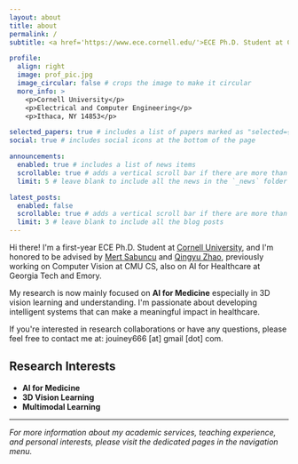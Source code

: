 ```yaml
---
layout: about
title: about
permalink: /
subtitle: <a href='https://www.ece.cornell.edu/'>ECE Ph.D. Student at Cornell University</a>

profile:
  align: right
  image: prof_pic.jpg
  image_circular: false # crops the image to make it circular
  more_info: >
    <p>Cornell University</p>
    <p>Electrical and Computer Engineering</p>
    <p>Ithaca, NY 14853</p>

selected_papers: true # includes a list of papers marked as "selected={true}"
social: true # includes social icons at the bottom of the page

announcements:
  enabled: true # includes a list of news items
  scrollable: true # adds a vertical scroll bar if there are more than 3 news items
  limit: 5 # leave blank to include all the news in the `_news` folder

latest_posts:
  enabled: false
  scrollable: true # adds a vertical scroll bar if there are more than 3 new posts items
  limit: 3 # leave blank to include all the blog posts
---
```


Hi there! I'm a first-year ECE Ph.D. Student at [Cornell University](https://www.cornell.edu/), and I'm honored to be advised by [Mert Sabuncu](https://sabuncu.engineering.cornell.edu/) and [Qingyu Zhao](https://mini-cornell.github.io/members/qingyu-zhao.html), previously working on Computer Vision at CMU CS, also on AI for Healthcare at Georgia Tech and Emory.

My research is now mainly focused on **AI for Medicine** especially in 3D vision learning and understanding. I'm passionate about developing intelligent systems that can make a meaningful impact in healthcare.

If you're interested in research collaborations or have any questions, please feel free to contact me at: jouiney666 [at] gmail [dot] com.

## Research Interests

- **AI for Medicine**
- **3D Vision Learning**
- **Multimodal Learning**

---

*For more information about my academic services, teaching experience, and personal interests, please visit the dedicated pages in the navigation menu.*
